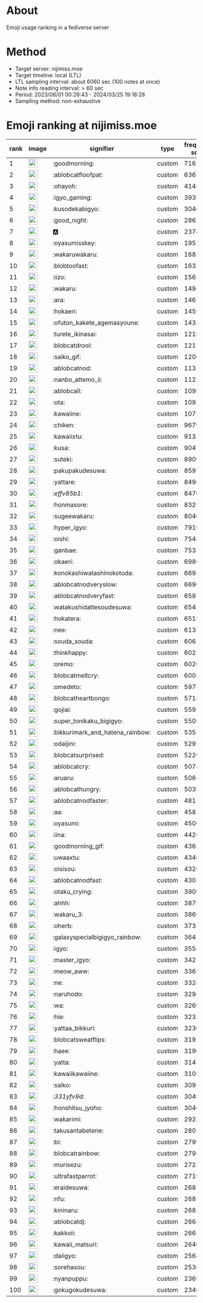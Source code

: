 # About
Emoji usage ranking in a fediverse server

# Method
- Target server: nijimiss.moe
- Target timeline: local (LTL)
- LTL sampling interval: about 6060 sec (100 notes at once)
- Note info reading interval: > 60 sec
- Period: 2023/06/01 00:26:43 - 2024/03/25 19:18:28 
- Sampling method: non-exhaustive

# Emoji ranking at nijimiss.moe

|rank|image|signifier|type|frequency score|
|----|----|----|----|----|
|1|<img height="24" src="https://nijimiss.moe/emoji/goodmorning.webp">|:goodmorning:|custom|71614|
|2|<img height="24" src="https://nijimiss.moe/emoji/ablobcatfloofpat.webp">|:ablobcatfloofpat:|custom|63624|
|3|<img height="24" src="https://nijimiss.moe/emoji/ohayoh.webp">|:ohayoh:|custom|41443|
|4|<img height="24" src="https://nijimiss.moe/emoji/igyo_gaming.webp">|:igyo_gaming:|custom|39390|
|5|<img height="24" src="https://nijimiss.moe/emoji/kusodekabigyo.webp">|:kusodekabigyo:|custom|30469|
|6|<img height="24" src="https://nijimiss.moe/emoji/good_night.webp">|:good_night:|custom|28628|
|7|<img height="24" src="https://nijimiss.moe/emoji/a.webp">|:a:|custom|23741|
|8|<img height="24" src="https://nijimiss.moe/emoji/oyasumisskey.webp">|:oyasumisskey:|custom|19532|
|9|<img height="24" src="https://nijimiss.moe/emoji/wakaruwakaru.webp">|:wakaruwakaru:|custom|16823|
|10|<img height="24" src="https://nijimiss.moe/emoji/blobtoofast.webp">|:blobtoofast:|custom|16334|
|11|<img height="24" src="https://nijimiss.moe/emoji/iizo.webp">|:iizo:|custom|15630|
|12|<img height="24" src="https://nijimiss.moe/emoji/wakaru.webp">|:wakaru:|custom|14944|
|13|<img height="24" src="https://nijimiss.moe/emoji/ara.webp">|:ara:|custom|14625|
|14|<img height="24" src="https://nijimiss.moe/emoji/hokaeri.webp">|:hokaeri:|custom|14596|
|15|<img height="24" src="https://nijimiss.moe/emoji/ofuton_kakete_agemasyoune.webp">|:ofuton_kakete_agemasyoune:|custom|14339|
|16|<img height="24" src="https://nijimiss.moe/emoji/turete_ikinasai.webp">|:turete_ikinasai:|custom|12196|
|17|<img height="24" src="https://nijimiss.moe/emoji/blobcatdrool.webp">|:blobcatdrool:|custom|12176|
|18|<img height="24" src="https://nijimiss.moe/emoji/saiko_gif.webp">|:saiko_gif:|custom|12060|
|19|<img height="24" src="https://nijimiss.moe/emoji/ablobcatnod.webp">|:ablobcatnod:|custom|11319|
|20|<img height="24" src="https://nijimiss.moe/emoji/nanbo_attemo_ii.webp">|:nanbo_attemo_ii:|custom|11272|
|21|<img height="24" src="https://nijimiss.moe/emoji/ablobcall.webp">|:ablobcall:|custom|10992|
|22|<img height="24" src="https://nijimiss.moe/emoji/ota.webp">|:ota:|custom|10924|
|23|<img height="24" src="https://nijimiss.moe/emoji/kawaiine.webp">|:kawaiine:|custom|10721|
|24|<img height="24" src="https://nijimiss.moe/emoji/chiken.webp">|:chiken:|custom|9679|
|25|<img height="24" src="https://nijimiss.moe/emoji/kawaiixtu.webp">|:kawaiixtu:|custom|9137|
|26|<img height="24" src="https://nijimiss.moe/emoji/kusa.webp">|:kusa:|custom|9047|
|27|<img height="24" src="https://nijimiss.moe/emoji/suteki.webp">|:suteki:|custom|8909|
|28|<img height="24" src="https://nijimiss.moe/emoji/pakupakudesuwa.webp">|:pakupakudesuwa:|custom|8597|
|29|<img height="24" src="https://nijimiss.moe/emoji/yattare.webp">|:yattare:|custom|8496|
|30|<img height="24" src="https://nijimiss.moe/emoji/_effv85b1_.webp">|:_effv85b1_:|custom|8476|
|31|<img height="24" src="https://nijimiss.moe/emoji/honmasore.webp">|:honmasore:|custom|8329|
|32|<img height="24" src="https://nijimiss.moe/emoji/sugeewakaru.webp">|:sugeewakaru:|custom|8040|
|33|<img height="24" src="https://nijimiss.moe/emoji/hyper_igyo.webp">|:hyper_igyo:|custom|7910|
|34|<img height="24" src="https://nijimiss.moe/emoji/oishi.webp">|:oishi:|custom|7548|
|35|<img height="24" src="https://nijimiss.moe/emoji/ganbae.webp">|:ganbae:|custom|7533|
|36|<img height="24" src="https://nijimiss.moe/emoji/okaeri.webp">|:okaeri:|custom|6980|
|37|<img height="24" src="https://nijimiss.moe/emoji/konokashiwatashinokotoda.webp">|:konokashiwatashinokotoda:|custom|6694|
|38|<img height="24" src="https://nijimiss.moe/emoji/ablobcatnodveryslow.webp">|:ablobcatnodveryslow:|custom|6690|
|39|<img height="24" src="https://nijimiss.moe/emoji/ablobcatnodveryfast.webp">|:ablobcatnodveryfast:|custom|6585|
|40|<img height="24" src="https://nijimiss.moe/emoji/watakushidattesoudesuwa.webp">|:watakushidattesoudesuwa:|custom|6545|
|41|<img height="24" src="https://nijimiss.moe/emoji/hokatera.webp">|:hokatera:|custom|6519|
|42|<img height="24" src="https://nijimiss.moe/emoji/nee.webp">|:nee:|custom|6137|
|43|<img height="24" src="https://nijimiss.moe/emoji/souda_souda.webp">|:souda_souda:|custom|6063|
|44|<img height="24" src="https://nijimiss.moe/emoji/thinkhappy.webp">|:thinkhappy:|custom|6022|
|45|<img height="24" src="https://nijimiss.moe/emoji/oremo.webp">|:oremo:|custom|6020|
|46|<img height="24" src="https://nijimiss.moe/emoji/blobcatmeltcry.webp">|:blobcatmeltcry:|custom|6003|
|47|<img height="24" src="https://nijimiss.moe/emoji/omedeto.webp">|:omedeto:|custom|5978|
|48|<img height="24" src="https://nijimiss.moe/emoji/blobcatheartbongo.webp">|:blobcatheartbongo:|custom|5718|
|49|<img height="24" src="https://nijimiss.moe/emoji/gojiai.webp">|:gojiai:|custom|5591|
|50|<img height="24" src="https://nijimiss.moe/emoji/super_tonikaku_bigigyo.webp">|:super_tonikaku_bigigyo:|custom|5509|
|51|<img height="24" src="https://nijimiss.moe/emoji/bikkurimark_and_hatena_rainbow.webp">|:bikkurimark_and_hatena_rainbow:|custom|5352|
|52|<img height="24" src="https://nijimiss.moe/emoji/odaijini.webp">|:odaijini:|custom|5291|
|53|<img height="24" src="https://nijimiss.moe/emoji/blobcatsurprised.webp">|:blobcatsurprised:|custom|5220|
|54|<img height="24" src="https://nijimiss.moe/emoji/ablobcatcry.webp">|:ablobcatcry:|custom|5074|
|55|<img height="24" src="https://nijimiss.moe/emoji/aruaru.webp">|:aruaru:|custom|5065|
|56|<img height="24" src="https://nijimiss.moe/emoji/ablobcathungry.webp">|:ablobcathungry:|custom|5039|
|57|<img height="24" src="https://nijimiss.moe/emoji/ablobcatnodfaster.webp">|:ablobcatnodfaster:|custom|4817|
|58|<img height="24" src="https://nijimiss.moe/emoji/aa.webp">|:aa:|custom|4583|
|59|<img height="24" src="https://nijimiss.moe/emoji/oyasumi.webp">|:oyasumi:|custom|4500|
|60|<img height="24" src="https://nijimiss.moe/emoji/iina.webp">|:iina:|custom|4420|
|61|<img height="24" src="https://nijimiss.moe/emoji/goodmorning_gif.webp">|:goodmorning_gif:|custom|4362|
|62|<img height="24" src="https://nijimiss.moe/emoji/uwaaxtu.webp">|:uwaaxtu:|custom|4340|
|63|<img height="24" src="https://nijimiss.moe/emoji/oisisou.webp">|:oisisou:|custom|4326|
|64|<img height="24" src="https://nijimiss.moe/emoji/ablobcatnodfast.webp">|:ablobcatnodfast:|custom|4303|
|65|<img height="24" src="https://nijimiss.moe/emoji/otaku_crying.webp">|:otaku_crying:|custom|3909|
|66|<img height="24" src="https://nijimiss.moe/emoji/ahhh.webp">|:ahhh:|custom|3875|
|67|<img height="24" src="https://nijimiss.moe/emoji/wakaru_3.webp">|:wakaru_3:|custom|3869|
|68|<img height="24" src="https://nijimiss.moe/emoji/oherb.webp">|:oherb:|custom|3735|
|69|<img height="24" src="https://nijimiss.moe/emoji/galaxyspecialbigigyo_rainbow.webp">|:galaxyspecialbigigyo_rainbow:|custom|3641|
|70|<img height="24" src="https://nijimiss.moe/emoji/igyo.webp">|:igyo:|custom|3558|
|71|<img height="24" src="https://nijimiss.moe/emoji/master_igyo.webp">|:master_igyo:|custom|3427|
|72|<img height="24" src="https://nijimiss.moe/emoji/meow_aww.webp">|:meow_aww:|custom|3369|
|73|<img height="24" src="https://nijimiss.moe/emoji/ne.webp">|:ne:|custom|3324|
|74|<img height="24" src="https://nijimiss.moe/emoji/naruhodo.webp">|:naruhodo:|custom|3294|
|75|<img height="24" src="https://nijimiss.moe/emoji/wa.webp">|:wa:|custom|3269|
|76|<img height="24" src="https://nijimiss.moe/emoji/hie.webp">|:hie:|custom|3232|
|77|<img height="24" src="https://nijimiss.moe/emoji/yattaa_bikkuri.webp">|:yattaa_bikkuri:|custom|3230|
|78|<img height="24" src="https://nijimiss.moe/emoji/blobcatsweatflips.webp">|:blobcatsweatflips:|custom|3191|
|79|<img height="24" src="https://nijimiss.moe/emoji/haee.webp">|:haee:|custom|3190|
|80|<img height="24" src="https://nijimiss.moe/emoji/yatta.webp">|:yatta:|custom|3143|
|81|<img height="24" src="https://nijimiss.moe/emoji/kawaiikawaiine.webp">|:kawaiikawaiine:|custom|3109|
|82|<img height="24" src="https://nijimiss.moe/emoji/saiko.webp">|:saiko:|custom|3097|
|83|<img height="24" src="https://nijimiss.moe/emoji/_331yfv9d_.webp">|:_331yfv9d_:|custom|3049|
|84|<img height="24" src="https://nijimiss.moe/emoji/honshitsu_jyoho.webp">|:honshitsu_jyoho:|custom|3046|
|85|<img height="24" src="https://nijimiss.moe/emoji/wakarimi.webp">|:wakarimi:|custom|2928|
|86|<img height="24" src="https://nijimiss.moe/emoji/takusantabetene.webp">|:takusantabetene:|custom|2807|
|87|<img height="24" src="https://nijimiss.moe/emoji/bi.webp">|:bi:|custom|2799|
|88|<img height="24" src="https://nijimiss.moe/emoji/blobcatrainbow.webp">|:blobcatrainbow:|custom|2798|
|89|<img height="24" src="https://nijimiss.moe/emoji/murisezu.webp">|:murisezu:|custom|2723|
|90|<img height="24" src="https://nijimiss.moe/emoji/ultrafastparrot.webp">|:ultrafastparrot:|custom|2719|
|91|<img height="24" src="https://nijimiss.moe/emoji/eraidesuwa.webp">|:eraidesuwa:|custom|2687|
|92|<img height="24" src="https://nijimiss.moe/emoji/nfu.webp">|:nfu:|custom|2687|
|93|<img height="24" src="https://nijimiss.moe/emoji/kininaru.webp">|:kininaru:|custom|2682|
|94|<img height="24" src="https://nijimiss.moe/emoji/ablobcatdj.webp">|:ablobcatdj:|custom|2668|
|95|<img height="24" src="https://nijimiss.moe/emoji/kakkoii.webp">|:kakkoii:|custom|2664|
|96|<img height="24" src="https://nijimiss.moe/emoji/kawaii_matsuri.webp">|:kawaii_matsuri:|custom|2646|
|97|<img height="24" src="https://nijimiss.moe/emoji/daiigyo.webp">|:daiigyo:|custom|2568|
|98|<img height="24" src="https://nijimiss.moe/emoji/sorehasou.webp">|:sorehasou:|custom|2530|
|99|<img height="24" src="https://nijimiss.moe/emoji/nyanpuppu.webp">|:nyanpuppu:|custom|2369|
|100|<img height="24" src="https://nijimiss.moe/emoji/gokugokudesuwa.webp">|:gokugokudesuwa:|custom|2340|
